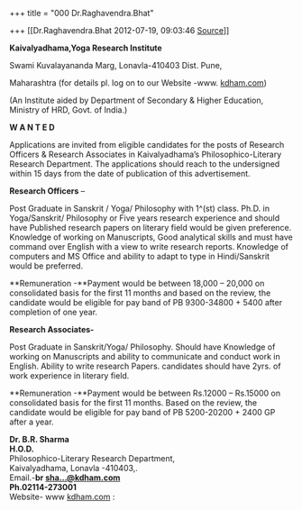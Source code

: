 +++
title = "000 Dr.Raghavendra.Bhat"

+++
[[Dr.Raghavendra.Bhat	2012-07-19, 09:03:46 [Source](https://groups.google.com/g/bvparishat/c/A3n_PNnR2t8)]]



**Kaivalyadhama,Yoga Research Institute**

Swami Kuvalayananda Marg, Lonavla-410403 Dist. Pune,

Maharashtra (for details pl. log on to our Website -www. [kdham.com](http://kdham.com))

(An Institute aided by Department of Secondary & Higher Education, Ministry of HRD, Govt. of India.)

  

**W A N T E D**

Applications are invited from eligible candidates for the posts of Research Officers & Research Associates in Kaivalyadhama’s Philosophico-Literary Research Department. The applications should reach to the undersigned within 15 days from the date of publication of this advertisement.  

  

**Research Officers** –

Post Graduate in Sanskrit / Yoga/ Philosophy with 1^(st) class. Ph.D. in Yoga/Sanskrit/ Philosophy or Five years research experience and should have Published research papers on literary field would be given preference. Knowledge of working on Manuscripts, Good analytical skills and must have command over English with a view to write research reports. Knowledge of computers and MS Office and ability to adapt to type in Hindi/Sanskrit would be preferred.

**Remuneration -**Payment would be between 18,000 – 20,000 on consolidated basis for the first 11 months and based on the review, the candidate would be eligible for pay band of PB 9300-34800 + 5400 after completion of one year.

  

**Research Associates-**

Post Graduate in Sanskrit/Yoga/ Philosophy. Should have Knowledge of working on Manuscripts and ability to communicate and conduct work in English. Ability to write research Papers. candidates should have 2yrs. of work experience in literary field.

**Remuneration -**Payment would be between Rs.12000 – Rs.15000 on consolidated basis for the first 11 months. Based on the review, the candidate would be eligible for pay band of PB 5200-20200 + 2400 GP after a year.

  
**Dr. B.R. Sharma   
H.O.D.**  
Philosophico-Literary Research Department,  
Kaivalyadhama, Lonavla -410403,.  
Email.-**br [sha...@kdham.com]()  
Ph.02114-273001**  
Website- www [kdham.com](http://kdham.com) :  

